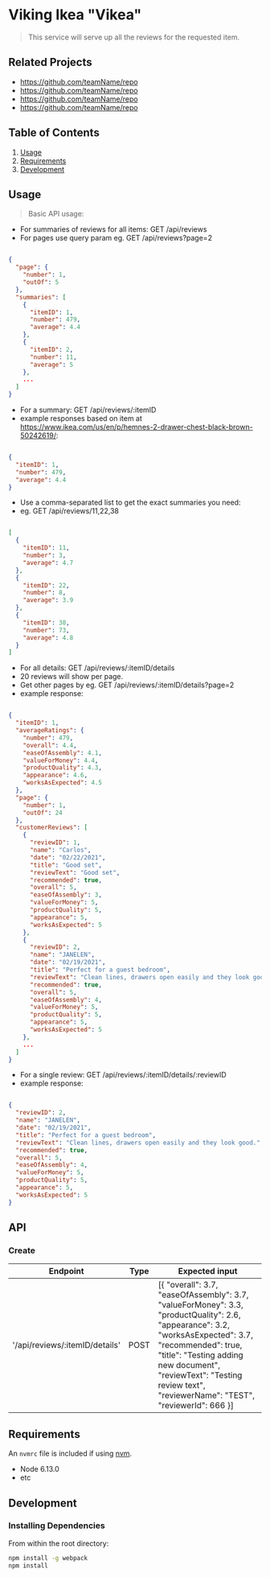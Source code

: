 # Viking Ikea "Vikea"

> This service will serve up all the reviews for the requested item.

## Related Projects

  - https://github.com/teamName/repo
  - https://github.com/teamName/repo
  - https://github.com/teamName/repo
  - https://github.com/teamName/repo

## Table of Contents

1. [Usage](#Usage)
2. [Requirements](#requirements)
3. [Development](#development)

## Usage

> Basic API usage:
 - For summaries of reviews for all items: GET /api/reviews
 - For pages use query param eg. GET /api/reviews?page=2
```JSON

{
  "page": {
    "number": 1,
    "outOf": 5
  },
  "summaries": [
    {
      "itemID": 1,
      "number": 479,
      "average": 4.4
    },
    {
      "itemID": 2,
      "number": 11,
      "average": 5
    },
    ...
  ]
}

```
 - For a summary: GET /api/reviews/:itemID
 - example responses based on item at https://www.ikea.com/us/en/p/hemnes-2-drawer-chest-black-brown-50242619/:
```JSON

{
  "itemID": 1,
  "number": 479,
  "average": 4.4
}

```

 - Use a comma-separated list to get the exact summaries you need:
 - eg. GET /api/reviews/11,22,38

```JSON

[
  {
    "itemID": 11,
    "number": 3,
    "average": 4.7
  },
  {
    "itemID": 22,
    "number": 8,
    "average": 3.9
  },
  {
    "itemID": 38,
    "number": 73,
    "average": 4.8
  }
]

```

 - For all details: GET /api/reviews/:itemID/details
 - 20 reviews will show per page.
 - Get other pages by eg. GET /api/reviews/:itemID/details?page=2
 - example response:
```JSON

{
  "itemID": 1,
  "averageRatings": {
    "number": 479,
    "overall": 4.4,
    "easeOfAssembly": 4.1,
    "valueForMoney": 4.4,
    "productQuality": 4.3,
    "appearance": 4.6,
    "worksAsExpected": 4.5
  },
  "page": {
    "number": 1,
    "outOf": 24
  },
  "customerReviews": [
    {
      "reviewID": 1,
      "name": "Carlos",
      "date": "02/22/2021",
      "title": "Good set",
      "reviewText": "Good set",
      "recommended": true,
      "overall": 5,
      "easeOfAssembly": 3,
      "valueForMoney": 5,
      "productQuality": 5,
      "appearance": 5,
      "worksAsExpected": 5
    },
    {
      "reviewID": 2,
      "name": "JANELEN",
      "date": "02/19/2021",
      "title": "Perfect for a guest bedroom",
      "reviewText": "Clean lines, drawers open easily and they look good.",
      "recommended": true,
      "overall": 5,
      "easeOfAssembly": 4,
      "valueForMoney": 5,
      "productQuality": 5,
      "appearance": 5,
      "worksAsExpected": 5
    },
    ...
  ]
}

```

 - For a single review: GET /api/reviews/:itemID/details/:reviewID
 - example response:
```JSON

{
  "reviewID": 2,
  "name": "JANELEN",
  "date": "02/19/2021",
  "title": "Perfect for a guest bedroom",
  "reviewText": "Clean lines, drawers open easily and they look good.",
  "recommended": true,
  "overall": 5,
  "easeOfAssembly": 4,
  "valueForMoney": 5,
  "productQuality": 5,
  "appearance": 5,
  "worksAsExpected": 5
}

```

## API

### Create

Endpoint | Type | Expected input
--- | --- | ---
'/api/reviews/:itemID/details' | POST | [{ "overall": 3.7, "easeOfAssembly": 3.7, "valueForMoney": 3.3, "productQuality": 2.6, "appearance": 3.2, "worksAsExpected": 3.7, "recommended": true, "title": "Testing adding new document", "reviewText": "Testing review text", "reviewerName": "TEST", "reviewerId": 666 }]




## Requirements

An `nvmrc` file is included if using [nvm](https://github.com/creationix/nvm).

- Node 6.13.0
- etc

## Development

### Installing Dependencies

From within the root directory:

```sh
npm install -g webpack
npm install
```

